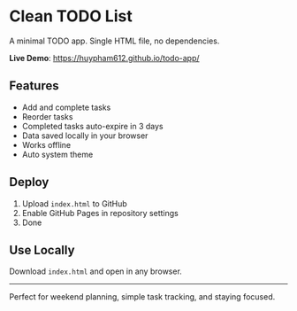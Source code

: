 # Clean TODO List

A minimal TODO app. Single HTML file, no dependencies.

**Live Demo**: https://huypham612.github.io/todo-app/

## Features

- Add and complete tasks
- Reorder tasks
- Completed tasks auto-expire in 3 days
- Data saved locally in your browser
- Works offline
- Auto system theme

## Deploy

1. Upload `index.html` to GitHub
2. Enable GitHub Pages in repository settings
3. Done

## Use Locally

Download `index.html` and open in any browser.

---

Perfect for weekend planning, simple task tracking, and staying focused.
